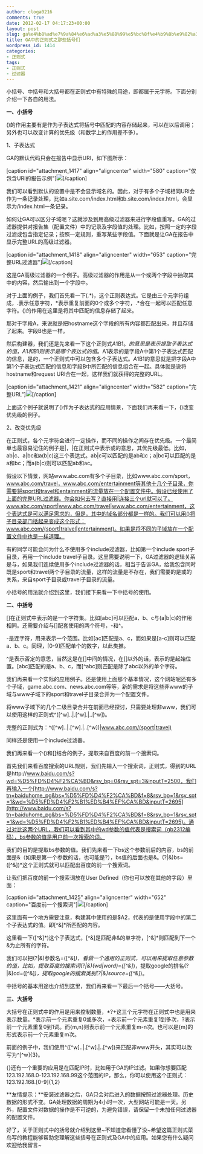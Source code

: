 ```yaml
---
author: cloga0216
comments: true
date: 2012-02-17 04:17:23+00:00
layout: post
slug: ga%e4%b8%ad%e7%9a%84%e6%ad%a3%e5%88%99%e5%bc%8f%e4%b9%8b%e9%82%a3%e4%ba%9b%e6%8b%ac%e5%8f%b7%e4%bb%ac
title: GA中的正则式之那些括号们
wordpress_id: 1414
categories:
- 正则式
tags:
- 正则式
- 过滤器
---
```


小括号、中括号和大括号都在正则式中有特殊的用途，即都属于元字符。下面分别介绍一下各自的用法。

**一、小括号**

()的作用主要有是作为子表达式将括号中匹配的内容存储起来，可以在以后调用；另外也可以改变计算的优先级（和数学上的作用差不多）。

1、子表达式

GA的默认代码只会在报告中显示URI，如下图所示：

[caption id="attachment_1417" align="aligncenter" width="580" caption="仅包含URI的报告示例"][![](http://www.cloga.info/wp-content/uploads/2012/02/23131.png)](http://www.cloga.info/wp-content/uploads/2012/02/23131.png)[/caption]

<!-- more -->我们可以看到默认的设置中是不会显示域名的。因此，对于有多个子域相同URI会作为一条记录处理，比如a.site.com/index.html和b.site.com/index.html，会显示为/index.html一条记录。

如何让GA可以区分子域呢？这就涉及到用高级过滤器来进行字段值重写。GA的过滤器提供对报告集（配置文件）中的记录及字段值的处理。比如，按照一定的字段过滤或包含指定记录；按照一定规则，重写某些字段值。下面就是让GA在报告中显示完整URL的高级过滤器。

[caption id="attachment_1418" align="aligncenter" width="653" caption="完整URL过滤器"][![](http://www.cloga.info/wp-content/uploads/2012/02/2222.png)](http://www.cloga.info/wp-content/uploads/2012/02/2222.png)[/caption]

这是GA高级过滤器的一个例子。高级过滤器的作用是从一个或两个字段中抽取其中的内容，然后输出到一个字段中。

对于上面的例子，我们首先看一下(.*)，这个正则表达式。它是由三个元字符组成，.表示任意字符，*表示重复前面的0个或多个字符，.*合在一起可以匹配任意字符。()的作用在这里是将其中匹配的信息存储了起来。

那对于字段A，来说就是把hostname这个字段的所有内容都匹配出来，并且存储了起来。字段B也是一样。

然后构建器，我们还是先来看一下这个正则式$A1$B1。$的意思是表示提取子表达式的值，A1和B1则表示是哪个表达式的值。$A1表示的是字段A中第1个子表达式匹配的信息，是的，一个正则式中可以包含多个子表达式。$A1$B1的意思就是把字段A中第1个子表达式匹配的信息和字段B中所匹配的信息组合在一起。具体就是说将hostname和request URI合在一起，这样我们就获得的完整的URL。

[caption id="attachment_1421" align="aligncenter" width="582" caption="完整URL"][![](http://www.cloga.info/wp-content/uploads/2012/02/3333.png)](http://www.cloga.info/wp-content/uploads/2012/02/3333.png)[/caption]

上面这个例子就说明了()作为子表达式的应用情景，下面我们再来看一下，()改变优先级的例子。

2、改变优先级

在正则式，各个元字符会进行一定操作，而不同的操作之间存在优先级。一个最简单也最容易记住的例子是|，|在正则式中表示或的意思，其优先级最低。比如，ab|c、a|bc和a(b|c)这三个表达式。ab|c可以匹配的是ab和c；a|bc可以匹配的是a和bc；而a(b|c)则可以匹配ab和ac。

假设以下情景，网站www.abc.com有多个子目录，比如www.abc.com/sport，www.abc.com/travel，www.abc.com/entertainment等其他十几个子目录，你需要将sport和travel和entainment的流量放在一个配置文件中。假设已经使用了上面的完整URL过滤器。你会如何去写？直接用|连接三个url就可以了。www.abc.com/sport|www.abc.com/travel|www.abc.com/entertainment，这个表达式是可以满足需求的，但是，其中的域名部分都是一样的。我们可以用()将子目录部门括起来变成这个形式：www.abc.com/(sport|tralvel|entertainment)。如果是将不同的子域放在一个配置文件中也是一样道理。

有的同学可能会问为什么不使用多个include过滤器，比如第一个include sport子目录，再用一个include travel子目录。这里需要说明一下，GA过滤器的逻辑关系是与，如果我们连续使用多个include过滤器的话，相当于告诉GA，给我包含同时既是sport和travel两个子目录的流量，这样的流量是不存在，我们需要的是或的关系，来自sport子目录或travel子目录的流量。

小括号的用法就介绍到这里，我们接下来看一下中括号的使用。

**二、中括号**

[]在正则式中表示的是一个字符集。比如[abc]可以匹配a、b、c与(a|b|c)的作用相同。还需要介绍与[]配套使用的两个符号，-和^。

-是连字符，用来表示一个范围。比如[ac]匹配是a、c，而如果是[a-c]则可以匹配a、b、c。同理，[0-9]匹配单个的数字，以此类推。

^是表示否定的意思，当然这是在[]中间的情况，在[]以外的话，表示的是起始位置。[abc]匹配的是a、b、c，而[^abc]则匹配是除了abc以外的单个字符。

我们再来看一个实际的应用例子。还是使用上面那个基本情况，这个网站呢还有多个子域，game.abc.com、news.abc.com等等，新的需求是将这些非www的子域与www子域下的sport和travel子目录合并为一个配置文件。

将www子域下的几个二级目录合并在前面已经探讨，只需要处理非www，我们可以使用这样的正则式^([^w]..|.[^w].|..[^w])。

完整的正则式为：^([^w]..|.[^w].|..[^w])|www.abc.com/(sport|travel)

同样还是使用一个include过滤器。

我们再来看一个()和[]结合的例子，提取来自百度的前一个搜索词。

首先我们来看百度搜索的URL规则，我们先输入一个搜索词，正则式，得到的URL是http://www.baidu.com/s?wd=%D5%FD%D4%F2%CA%BD&rsv_bp=0&rsv_spt=3&inputT=2500，我们再输入一个[http://www.baidu.com/s?tn=baiduhome_pg&bs=%D5%FD%D4%F2%CA%BD&f=8&rsv_bp=1&rsv_spt=1&wd=%D5%FD%D4%F2%B1%ED%B4%EF%CA%BD&inputT=2695](http://www.baidu.com/s?tn=baiduhome_pg&bs=%D5%FD%D4%F2%CA%BD&f=8&rsv_bp=1&rsv_spt=1&wd=%D5%FD%D4%F2%B1%ED%B4%EF%CA%BD&inputT=2695)。通过对比这两个URL，我们可以看到其中的wd参数的值代表是搜索词（gb2312编码），bs参数的值是用户前一次搜索的词。

我们的目的是提取bs参数的值。我们先来看一下bs这个参数前后的内容，bs的前面是&（如果是第一个参数的话，也可能是?），bs值的后面也是&。(?|&)bs=([^&])*这个正则式就可以匹配出百度的前一个搜索词。

让我们把百度的前一个搜索词放在User Defined（你也可以放在其他的字段）里面：

[caption id="attachment_1425" align="aligncenter" width="652" caption="百度前一个搜索词"][![](http://www.cloga.info/wp-content/uploads/2012/02/4444.png)](http://www.cloga.info/wp-content/uploads/2012/02/4444.png)[/caption]

这里面有一个地方需要注意，构建其中使用的是$A2，代表的是使用字段中的第二个子表达式的值。即[^&]*所匹配的内容。

这里看一下([^&]*)这个子表达式，[^&]是匹配非&的单字符，[^&]*则匹配到下一个&为止所有的字符。

我们可以把(?|&)参数名=([^&]*)，看做一个通用的正则式，可以用来提取任意参数的值，比如，提取百度的搜索词(?|&)(wd|word)=([^&]*)，提取google的排名(?|&)cd=([^&]*)，提取google的搜索类别(?|&)source=([^&]*)。

中括号的基本用途也介绍到这里，我们再来看一下最后一个括号——大括号。

**三、大括号**

大括号在正则式中的作用是用来控制数量，*?+这三个元字符在正则式中也是用来表示数量。*表示前一个元素重复0或多次，+表示前一个元素重复1到多次，?表示前一个元素重复0到1词。而{m,n}则表示前一个元素重复m-n次。也可以是{m}的形式表示前一个元素重复m次。

前面的例子中，我们使用^([^w]..|.[^w].|..[^w])来匹配非www开头，其实可以改写为^[^w]{3}。

{}还有一个重要的应用是在匹配IP时，比如用于GA的IP过滤。如果你想要匹配123.192.168.0-123.192.168.99这个范围的IP，那么，你可以使用这个正则式：123.192.168.[0-9]{1,2}

**友情提示：**安装过滤器之后，GA只会对后进入的数据按照过滤器处理。历史数据的形式不变。GA处理数据的周期为4小时一次，大型网站可能是一天。另外，配置文件对数据的操作是不可逆的，为避免错误，请保留一个未加任何过滤器的配置文件。

好了，关于正则式中的括号就介绍到这里~不知道您看懂了没~希望这篇正则式菜鸟写的教程能够帮助您理解这些括号在正则式及GA中的应用。如果您有什么疑问欢迎给我留言~
